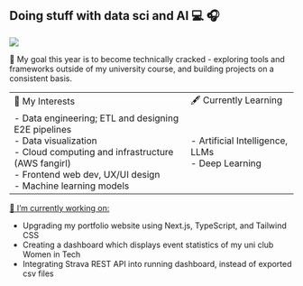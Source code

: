 ## Doing stuff with data sci and AI 💻 🎧
![](https://komarev.com/ghpvc/?username=Raine0554)

🌱 My goal this year is to become technically cracked - exploring tools and frameworks outside of my university course, and building projects on a consistent basis. 

<table>
  <tr>
    <td>🦋 My Interests</td>
    <td>🖋️ Currently Learning</td>
  </tr>
  <tr>
    <td>
      - Data engineering; ETL and designing E2E pipelines<br>
      - Data visualization<br>
      - Cloud computing and infrastructure (AWS fangirl)<br>
      - Frontend web dev, UX/UI design<br>
      - Machine learning models
    </td>
    <td>
      - Artificial Intelligence, LLMs<br>
      - Deep Learning
    </td>
  </tr>
</table>

<ins>🔭 I’m currently working on:</ins>
  - Upgrading my portfolio website using Next.js, TypeScript, and Tailwind CSS  
  - Creating a dashboard which displays event statistics of my uni club Women in Tech
  - Integrating Strava REST API into running dashboard, instead of exported csv files


<!--
**Raine0554/Raine0554** is a ✨ _special_ ✨ repository because its `README.md` (this file) appears on your GitHub profile.

Hi, I’m Lorraine Sanares. I’m a Student and aspiring Data Scientist based in Melbourne, Australia.

As third-year Bachelor of Science student majoring in Data Science at the University of Melbourne, I specialise in extracting powerful and impacful insights from data; implementing advanced techniques in Python, SQL and Machine Learning. I use a wide range of visualisation tools to create beautiful and user-friendly visualisations. What's my story? What challenges did I face and how did I overcome them?
Here are some ideas to get you started:

- 🔭 I’m currently working on ...
- 🌱 I’m currently learning ...
- 👯 I’m looking to collaborate on ...
- 🤔 I’m looking for help with ...
- 💬 Ask me about ...
- 📫 How to reach me: ...
- 😄 Pronouns: ...
- ⚡ Fun fact: ...
-->
